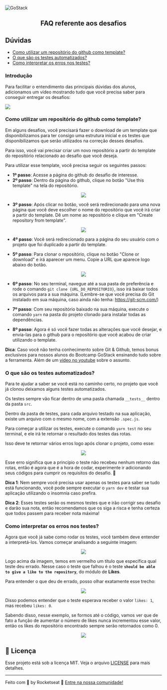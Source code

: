 <img alt="GoStack" src="https://storage.googleapis.com/golden-wind/bootcamp-gostack/header-desafios.png" />
<h2 align="center">
  FAQ referente aos desafios
</h2>

## Dúvidas

- [Como utilizar um repositório do github como template?](#como-utilizar-um-repositório-do-github-como-template)
- [O que são os testes automatizados?](#o-que-são-os-testes-automatizados)
- [Como interpretar os erros nos testes?](#como-interpretar-os-erros-nos-testes)

### Introdução

Para facilitar o entendimento das principais dúvidas dos alunos, adicionamos um vídeo mostrando tudo que você precisa saber para conseguir entregar os desafios:

<a href="https://youtu.be/GPcVn1LzER0" align="center">
  <img src="./assets/video-tutorial.png">
</a>

### Como utilizar um repositório do github como template?

Em alguns desafios, você precisará fazer o download de um template que disponibilizamos para ter consigo uma estrutura inicial e os testes que disponibilizamos que serão utilizados na correção desses desafios.

Para isso, você vai precisar criar um novo repositório a partir do template do repositório relacionado ao desafio que você deseja.

Para utilizar esse template, você precisa seguir os seguintes passos:

- **1º passo**: Acesse a página do github do desafio de interesse.
- **2º passo**: Dentro da página do github, clique no botão "Use this template" na tela do repositório.

<p align="center">
  <img src="./assets/template-button.png">
</p>

- **3º passo**: Após clicar no botão, você será redirecionado para uma nova página que você deve escolher o nome do repositório que você irá criar a partir do template. Dê um nome ao repositório e clique em "Create repository from template".

<p align="center">
  <img src="./assets/choose-name.png">
</p>

- **4º passo**: Você será redirecionado para a página do seu usuário com o projeto que foi duplicado a partir do template.

- **5º passo**: Para clonar o repositório, clique no botão "Clone or download" e irá aparecer um menu. Copie a URL que aparece logo abaixo do botão.

<p align="center">
  <img src="./assets/clone-download.png">
</p>

- **6º passo**: No seu terminal, navegue até a sua pasta de preferência e rode o comando `git clone {URL_DO_REPOSITORIO}`, isso irá baixar todos os arquivos para a sua máquina. (Lembre-se que você precisa do Git instalado em sua máquina, caso ainda não tenha: https://git-scm.com/)

- **7º passo**: Com seu repositório baixado na sua máquina, execute o comando `yarn` na pasta do projeto clonado para instalar todas as dependências.

- **8º passo**: Agora é só você fazer todas as alterações que você desejar, e envia-las para o github para o repositório que você acabou de criar utilizando o template.

**Dica**: Caso você não tenha conhecimento sobre Git & Github, temos bonus exclusivos para nossos alunos do Bootcamp GoStack ensinando tudo sobre a ferramenta. Além de um [vídeo no youtube](https://www.youtube.com/watch?v=2alg7MQ6_sI) sobre o assunto.

### O que são os testes automatizados?

Para te ajudar a saber se você está no caminho certo, no projeto que você já clonou deixamos alguns testes automatizados.

Os testes sempre vão ficar dentro de uma pasta chamada `__tests__` dentro da pasta `src`.

Dentro da pasta de testes, para cada arquivo testado na sua aplicação, existe um arquivo com o mesmo nome, com a extensão `.spec.js`.

Para começar a utilizar os testes, execute o comando `yarn test` no seu terminal, e ele irá te retornar o resultado dos testes das rotas.

Isso deve te retornar vários erros logo após clonar o projeto, como esse:

<p align="center">
  <img src="./assets/tests-example.png">
</p>

Esse erro significa que a princípio o teste não recebeu nenhum retorno das rotas, então é agora que é a hora de codar, experimente ir adicionando seus códigos para cumprir os requisitos do desafio. :rocket:

**Dica 1**: Nem sempre você precisa usar apenas os testes para saber se tudo está funcionando, você pode sempre executar o `yarn dev` e testar sua aplicação utilizando o insomnia caso prefira.

**Dica 2**: Esses testes serão os mesmos testes que e irão corrigir seu desafio e darão sua nota, então recomendamos que os siga a risca e tenha certeza que todos passem para receber nota máxima!

### Como interpretar os erros nos testes?

Agora que você já sabe como rodar os testes, você também deve entender a interpretá-los. Vamos começar analisando a seguinte imagem:

<p align="center">
  <img src="./assets/understanding-tests.png">
</p>

Logo acima da imagem, temos em vermelho um título que específica qual teste deu errado. Nesse caso o teste que falhou é o teste **`should be able to give a like to the repository`**, do módulo de **Likes**.

Para entender o que deu de errado, posso olhar exatamente esse trecho:

<p align="center">
  <img src="./assets/expect-test.png">
</p>

Disso podemos entender que o teste esperava receber o valor `likes: 1`, mas recebeu `likes: 0`.

Sabendo disso, nesse exemplo, se formos até o código, vamos ver que de fato a função de aumentar o número de likes nunca incrementou esse valor, então os likes do repositório encontrado sempre serão retornados como 0.

<p align="center">
  <img src="./assets/code-example.png">
</p>

## :memo: Licença

Esse projeto está sob a licença MIT. Veja o arquivo [LICENSE](LICENSE.md) para mais detalhes.

---

Feito com 💜 by Rocketseat :wave: [Entre na nossa comunidade!](https://discordapp.com/invite/gCRAFhc)

